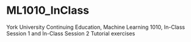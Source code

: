 # ML1010_InClass
York University Continuing Education, Machine Learning 1010, In-Class Session 1 and In-Class Session 2 Tutorial exercises
